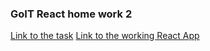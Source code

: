 ### GoIT React home work 2

[Link to the task](https://github.com/goitacademy/react-homework/tree/master/homework-02)
[Link to the working React App](https://imykhailychenko.github.io/goit-react-hw-02-phonebook/)
